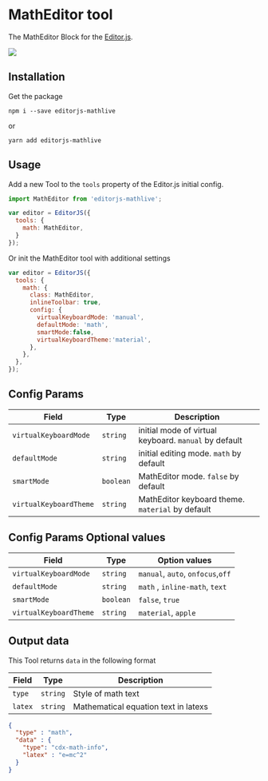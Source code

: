 # MathEditor tool

The MathEditor Block for the [Editor.js](https://editorjs.io). 

![](https://capella.pics/41294cec-a2b3-4157-8399-ffefed3d8ffd.jpg)

## Installation

Get the package

```shell
npm i --save editorjs-mathlive
```
or

```shell
yarn add editorjs-mathlive
```

## Usage

Add a new Tool to the `tools` property of the Editor.js initial config.

```javascript
import MathEditor from 'editorjs-mathlive';

var editor = EditorJS({
  tools: {
    math: MathEditor,
  }
});
```

Or init the MathEditor tool with additional settings

```javascript
var editor = EditorJS({
  tools: {
    math: {
      class: MathEditor,
      inlineToolbar: true,
      config: {
        virtualKeyboardMode: 'manual',
        defaultMode: 'math',
        smartMode:false,
        virtualKeyboardTheme:'material',
      },
    },
  },
});
```

## Config Params

| Field              | Type     | Description          |
| ------------------ | -------- | ---------------------------------------- |
| `virtualKeyboardMode`             | `string` | initial mode of virtual keyboard. `manual`  by default |
| `defaultMode`             | `string` | initial editing mode. `math` by default |
| `smartMode`             | `boolean` |  MathEditor mode. `false` by default |
| `virtualKeyboardTheme`             | `string` |  MathEditor keyboard theme. `material` by default |


## Config Params Optional values

| Field              | Type     | Option values         |
| ------------------ | -------- | ---------------------------------------- |
| `virtualKeyboardMode`             | `string` |  `manual`, `auto`, `onfocus`,`off` |
| `defaultMode`             | `string` | `math` , `inline-math`, `text` |
| `smartMode`             | `boolean` |  `false`, `true` |
| `virtualKeyboardTheme`             | `string` |  `material`, `apple` |


## Output data

This Tool returns `data` in the following format

| Field          | Type         | Description           |
| -------------- | ------------ | ----------------------------------------- |
| `type` | `string`    | Style of math text |
| `latex`      | `string` | Mathematical equation text in latexs |

```json
{
  "type" : "math",
  "data" : {
    "type": "cdx-math-info",
    "latex" : "e=mc^2"
  }
}
```
